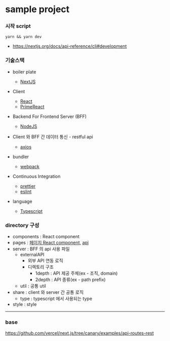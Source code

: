 # sample project

### 시작 script
`yarn && yarn dev`
- https://nextjs.org/docs/api-reference/cli#development

### 기술스택
- boiler plate
  - [NextJS](https://nextjs.org/)

- Client  
  - [React](https://reactjs.org/)
  - [PrimeReact](https://www.primefaces.org/primereact/)

- Backend For Frontend Server (BFF)
  - [NodeJS](https://nodejs.org/ko/)

- Client 와 BFF 간 데이터 통신 - restful api
  - [axios](https://github.com/axios/axios)

- bundler
  - [webpack](https://webpack.js.org/)

- Continuous Integration
  - [prettier](https://prettier.io/)
  - [eslint](https://eslint.org/)

- language
  - [Typescript](https://www.typescriptlang.org/)

### directory 구성
- components : React component
- pages : [페이지 React component](https://nextjs.org/docs/basic-features/pages), [api](https://nextjs.org/docs/api-routes/introduction)
- server : BFF 의 api 사용 파일
   - externalAPI 
     - 외부 API 연동 로직
     - 디렉토리 구조
       - 1depth : API 제공 주체(ex - 조직, domain)
       - 2depth : API 종류(ex - path prefix)
   - util : 공통 util
- share : client 와 server 간 공통 로직
   - type : typescript 에서 사용되는 type
- style : style    

---
### base 
https://github.com/vercel/next.js/tree/canary/examples/api-routes-rest


